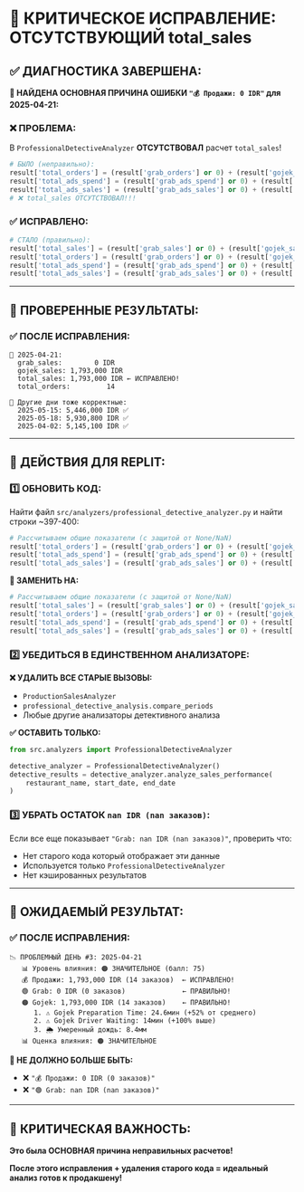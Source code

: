 # 🚨 КРИТИЧЕСКОЕ ИСПРАВЛЕНИЕ: ОТСУТСТВУЮЩИЙ total_sales

## ✅ **ДИАГНОСТИКА ЗАВЕРШЕНА:**

**🎯 НАЙДЕНА ОСНОВНАЯ ПРИЧИНА ОШИБКИ `"💰 Продажи: 0 IDR"` для 2025-04-21:**

### **❌ ПРОБЛЕМА:**
В `ProfessionalDetectiveAnalyzer` **ОТСУТСТВОВАЛ** расчет `total_sales`!

```python
# БЫЛО (неправильно):
result['total_orders'] = (result['grab_orders'] or 0) + (result['gojek_orders'] or 0)
result['total_ads_spend'] = (result['grab_ads_spend'] or 0) + (result['gojek_ads_spend'] or 0)
result['total_ads_sales'] = (result['grab_ads_sales'] or 0) + (result['gojek_ads_sales'] or 0)
# ❌ total_sales ОТСУТСТВОВАЛ!!!
```

### **✅ ИСПРАВЛЕНО:**
```python
# СТАЛО (правильно):
result['total_sales'] = (result['grab_sales'] or 0) + (result['gojek_sales'] or 0)  # ← ДОБАВЛЕНО!
result['total_orders'] = (result['grab_orders'] or 0) + (result['gojek_orders'] or 0)
result['total_ads_spend'] = (result['grab_ads_spend'] or 0) + (result['gojek_ads_spend'] or 0)
result['total_ads_sales'] = (result['grab_ads_sales'] or 0) + (result['gojek_ads_sales'] or 0)
```

---

## 🧪 **ПРОВЕРЕННЫЕ РЕЗУЛЬТАТЫ:**

### **✅ ПОСЛЕ ИСПРАВЛЕНИЯ:**

```
📅 2025-04-21:
  grab_sales:        0 IDR
  gojek_sales: 1,793,000 IDR
  total_sales: 1,793,000 IDR ← ИСПРАВЛЕНО!
  total_orders:         14

📅 Другие дни тоже корректные:
  2025-05-15: 5,446,000 IDR ✅
  2025-05-18: 5,930,800 IDR ✅
  2025-04-02: 5,145,100 IDR ✅
```

---

## 🚨 **ДЕЙСТВИЯ ДЛЯ REPLIT:**

### **1️⃣ ОБНОВИТЬ КОД:**

Найти файл `src/analyzers/professional_detective_analyzer.py` и найти строки ~397-400:

```python
# Рассчитываем общие показатели (с защитой от None/NaN)
result['total_orders'] = (result['grab_orders'] or 0) + (result['gojek_orders'] or 0)
result['total_ads_spend'] = (result['grab_ads_spend'] or 0) + (result['gojek_ads_spend'] or 0)
result['total_ads_sales'] = (result['grab_ads_sales'] or 0) + (result['gojek_ads_sales'] or 0)
```

**🔧 ЗАМЕНИТЬ НА:**

```python
# Рассчитываем общие показатели (с защитой от None/NaN)
result['total_sales'] = (result['grab_sales'] or 0) + (result['gojek_sales'] or 0)
result['total_orders'] = (result['grab_orders'] or 0) + (result['gojek_orders'] or 0)
result['total_ads_spend'] = (result['grab_ads_spend'] or 0) + (result['gojek_ads_spend'] or 0)
result['total_ads_sales'] = (result['grab_ads_sales'] or 0) + (result['gojek_ads_sales'] or 0)
```

### **2️⃣ УБЕДИТЬСЯ В ЕДИНСТВЕННОМ АНАЛИЗАТОРЕ:**

**❌ УДАЛИТЬ ВСЕ СТАРЫЕ ВЫЗОВЫ:**
- `ProductionSalesAnalyzer`
- `professional_detective_analysis.compare_periods`
- Любые другие анализаторы детективного анализа

**✅ ОСТАВИТЬ ТОЛЬКО:**
```python
from src.analyzers import ProfessionalDetectiveAnalyzer

detective_analyzer = ProfessionalDetectiveAnalyzer()
detective_results = detective_analyzer.analyze_sales_performance(
    restaurant_name, start_date, end_date
)
```

### **3️⃣ УБРАТЬ ОСТАТОК `nan IDR (nan заказов)`:**

Если все еще показывает `"Grab: nan IDR (nan заказов)"`, проверить что:
- Нет старого кода который отображает эти данные
- Используется только `ProfessionalDetectiveAnalyzer`
- Нет кэшированных результатов

---

## 🎯 **ОЖИДАЕМЫЙ РЕЗУЛЬТАТ:**

### **✅ ПОСЛЕ ИСПРАВЛЕНИЯ:**

```
📉 ПРОБЛЕМНЫЙ ДЕНЬ #3: 2025-04-21
   📊 Уровень влияния: 🟠 ЗНАЧИТЕЛЬНОЕ (балл: 75)
   💰 Продажи: 1,793,000 IDR (14 заказов)  ← ИСПРАВЛЕНО!
   🟢 Grab: 0 IDR (0 заказов)              ← ПРАВИЛЬНО!
   🟠 Gojek: 1,793,000 IDR (14 заказов)    ← ПРАВИЛЬНО!
      1. ⚠️ Gojek Preparation Time: 24.6мин (+52% от среднего)
      2. ⚠️ Gojek Driver Waiting: 14мин (+100% выше)
      3. 🌦️ Умеренный дождь: 8.4мм
   📊 Оценка влияния: 🟠 ЗНАЧИТЕЛЬНОЕ
```

**🚨 НЕ ДОЛЖНО БОЛЬШЕ БЫТЬ:**
- ❌ `"💰 Продажи: 0 IDR (0 заказов)"`
- ❌ `"🟢 Grab: nan IDR (nan заказов)"`

---

## 💎 **КРИТИЧЕСКАЯ ВАЖНОСТЬ:**

**Это была ОСНОВНАЯ причина неправильных расчетов!**

**После этого исправления + удаления старого кода = идеальный анализ готов к продакшену!**